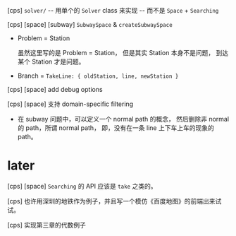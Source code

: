 [cps] `solver/` -- 用单个的 `Solver` class 来实现 -- 而不是 `Space` + `Searching`

[cps] [space] [subway] `SubwaySpace` & `createSubwaySpace`

- Problem = Station

  虽然这里写的是 Problem = Station，
  但是其实 Station 本身不是问题，
  到达某个 Station 才是问题。

- Branch = `TakeLine: { oldStation, line, newStation }`

[cps] [space] add debug options

[cps] [space] 支持 domain-specific filtering

- 在 subway 问题中，可以定义一个 normal path 的概念，
  然后删除非 normal 的 path，所谓 normal path，
  即，没有在一条 line 上下车上车的现象的 path。

# later

[cps] [space] `Searching` 的 API 应该是 `take` 之类的。

[cps] 也许用深圳的地铁作为例子，并且写一个模仿《百度地图》的前端出来试试。

[cps] 实现第三章的代数例子

